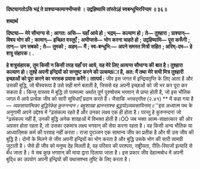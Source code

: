 **दिष्ट्यागतोऽसि भद्रं ते ग्राश्यान्कामानभीप्ससे ।** **उद्वहिष्यामि तांस्तेऽहं स्वबन्धुभिररिन्दम ॥ ३६॥** 

**शब्दार्थ** 

**दिष्ट्या—** **मेरे सौभाग्य से** **; आगत: असि—** **यहाँ आये हो** **; भद्रम्—** **कल्याण हो** **; ते—** **तुश्हारा** **; ग्राश्यान्—** **विषय भोग की** **;** **कामान्—** **इच्छित वस्तुएँ** **; अभीप्ससे—** **भोग करना चाहते हो** **; उद्वहिष्यामि—** **पूरा करूँगी** **; तान्—** **उन सबको** **; ते—** **तुमको** **;** **अहम्—** **मैं** **; स्व-बन्धुभि:—** **अपने समस्त मित्रों सहित** **; अरिम्-दम—** **हे शत्रु संहारक।** **.** 

**हे शत्रुसंहारक, तुम किसी न किसी तरह यहाँ पर आये, यह मेरे लिए अत्यन्त सौभाग्य की** **बात है। तुश्हारा कल्याण हो। तुश्हें अपनी इन्द्रियों को सन्तुष्ट करने की उत्कष्ठïा है, अत: मैं तथा** **मेरे सभी मित्र तुश्हारी इच्छाओं को पूरा करने का भरसक प्रयास करेंगे।** **तात्पर्य :** जीव इस जगत में इन्द्रियतृप्ति के लिए आता है और उसकी बुद्धि, जो षीस्वरूपा है उसे सही मार्ग बताती है, जिससे वह अपनी इच्छाओं को जी भर कर पूरा कर सकता है। किन्तु वास्तव में बुद्धि तो परमात्मा अर्थात् पूर्ण पुरुषोत्तम भगवान् से प्राप्त होती है, जो इस भौतिक जगत में आये प्रत्येक जीव को सारी सुविधाएँ प्रदान करते हैं। जैसाकि *भगवद्गीता* (२.४१) ** में कहा गया है— *व्यवसायात्मिका बुद्धिरेकेह कुरुनन्दन।* *बहुशाखा ह्यनन्ताश्च बुद्धयोऽव्यवसायिनाम्॥* ''इस अध्यात्म पथ के अनुगामी अपने उद्देश्य में ²ढ़संकल्प रहते हैं और उनका लक्ष्य एक ही होता है। परन्तु हे कुरुनन्दन! जो ²ढ़संकल्प नहीं हैं, उनकी बुद्धि अनेक शाखाओं में विभक्त होती है।ÓÓ जब भक्त आत्म-साक्षात्कार की ओर अग्रसर होता रहता है, तो उसका एकमात्र लक्ष्य भगवान् की सेवा करना रहता है। वह किसी अन्य भौतिक या आध्याति्मक कर्म की परवाह नहीं करता। राजा पुरञ्जन एक सामान्य जीव का प्रतीक है और षी उस जीव की बुद्धि है। दोनों के मिलने से जीव अपनी इन्द्रियों का भोग करता है और बुद्धि उसके भोग की सारी सामग्री जुटाती है। जैसे ही जीव को मनुष्य देह मिलती है, वह परिवार की परश्परा, राष्ट्रीयता, रीति-रिवाजों इत्यादि से बँध जाता है। ये सब कुछ भगवान् की माया द्वारा दिलाया जाता है। इस प्रकार जीव देहात्मबोध में अपनी बुदि्ध का उपयोग अपनी इन्द्रियों की यथासश्भव तुष्टि के लिए करता है।  